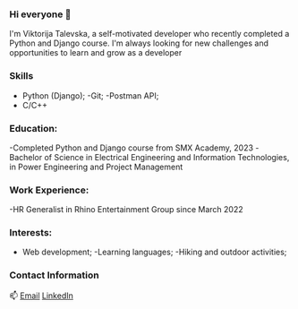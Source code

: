 ### Hi everyone 👋

I'm Viktorija Talevska, a self-motivated developer who recently completed a Python and Django course. I'm always looking for new challenges and opportunities to learn and grow as a developer

### Skills
- Python (Django);
-Git;
-Postman API;
- C/C++

### Education:
-Completed Python and Django course from SMX Academy, 2023
-Bachelor of Science in Electrical Engineering and Information Technologies, in Power Engineering and Project Management

### Work Experience:
-HR Generalist in Rhino Entertainment Group since March 2022
 

### Interests:
- Web development;
-Learning languages;
-Hiking and outdoor activities;


### Contact Information
📫 [Email](mailto:talevska.viktorija@hotmail.com)
    [LinkedIn](https://www.linkedin.com/in/viktorija-talevska-a8777b1b2/)

